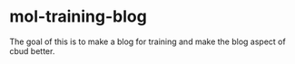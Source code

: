 # mol-training-blog

The goal of this is to make a blog for training and make the blog aspect of cbud better.
